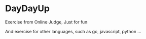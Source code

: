# DayDayUp
Exercise from Online Judge, Just for fun

And exercise for other languages, such as go, javascript, python ...
